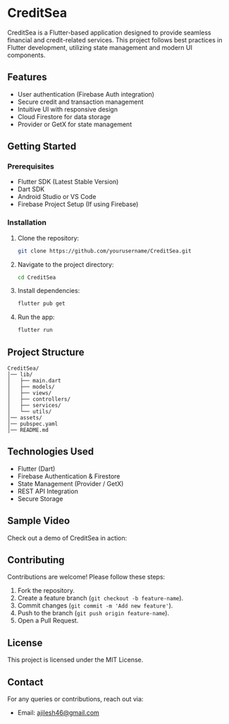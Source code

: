 # CreditSea

CreditSea is a Flutter-based application designed to provide seamless financial and credit-related services. This project follows best practices in Flutter development, utilizing state management and modern UI components.

## Features

- User authentication (Firebase Auth integration)
- Secure credit and transaction management
- Intuitive UI with responsive design
- Cloud Firestore for data storage
- Provider or GetX for state management

## Getting Started

### Prerequisites

- Flutter SDK (Latest Stable Version)
- Dart SDK
- Android Studio or VS Code
- Firebase Project Setup (If using Firebase)

### Installation

1. Clone the repository:
   ```sh
   git clone https://github.com/yourusername/CreditSea.git
   ```
2. Navigate to the project directory:
   ```sh
   cd CreditSea
   ```
3. Install dependencies:
   ```sh
   flutter pub get
   ```
4. Run the app:
   ```sh
   flutter run
   ```

## Project Structure

```
CreditSea/
│── lib/
│   ├── main.dart
│   ├── models/
│   ├── views/
│   ├── controllers/
│   ├── services/
│   └── utils/
│── assets/
│── pubspec.yaml
│── README.md
```

## Technologies Used

- Flutter (Dart)
- Firebase Authentication & Firestore
- State Management (Provider / GetX)
- REST API Integration
- Secure Storage

## Sample Video

Check out a demo of CreditSea in action:


## Contributing

Contributions are welcome! Please follow these steps:

1. Fork the repository.
2. Create a feature branch (`git checkout -b feature-name`).
3. Commit changes (`git commit -m 'Add new feature'`).
4. Push to the branch (`git push origin feature-name`).
5. Open a Pull Request.

## License

This project is licensed under the MIT License.

## Contact

For any queries or contributions, reach out via:


- Email: ajilesh46@gmail.com


